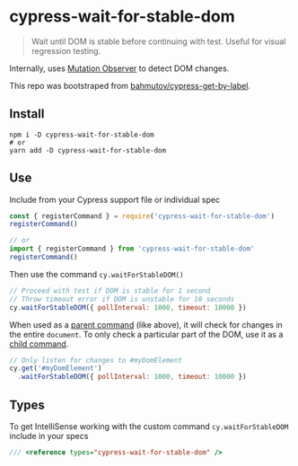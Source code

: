 # cypress-wait-for-stable-dom

> Wait until DOM is stable before continuing with test. Useful for visual regression testing.

Internally, uses [Mutation Observer] to detect DOM changes.

This repo was bootstraped from [bahmutov/cypress-get-by-label].
## Install

```
npm i -D cypress-wait-for-stable-dom
# or
yarn add -D cypress-wait-for-stable-dom
```

## Use

Include from your Cypress support file or individual spec

```js
const { registerCommand } = require('cypress-wait-for-stable-dom')
registerCommand()

// or
import { registerCommand } from 'cypress-wait-for-stable-dom'
registerCommand()
```

Then use the command `cy.waitForStableDOM()`

```js
// Proceed with test if DOM is stable for 1 second
// Throw timeout error if DOM is unstable for 10 seconds
cy.waitForStableDOM({ pollInterval: 1000, timeout: 10000 })
```

When used as a [parent command] (like above), it will check for changes in the entire `document`. To only check a particular part of the DOM, use it as a [child command].

```js
// Only listen for changes to #myDomElement
cy.get('#myDomElement')
  .waitForStableDOM({ pollInterval: 1000, timeout: 10000 })
```

## Types

To get IntelliSense working with the custom command `cy.waitForStableDOM` include in your specs

```js
/// <reference types="cypress-wait-for-stable-dom" />
```

[Mutation Observer]: https://developer.mozilla.org/en-US/docs/Web/API/MutationObserver
[bahmutov/cypress-get-by-label]: https://github.com/bahmutov/cypress-get-by-label
[parent command]: https://docs.cypress.io/api/cypress-api/custom-commands#Parent-Commands
[child command]: https://docs.cypress.io/api/cypress-api/custom-commands#Child-Commands